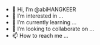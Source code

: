 - 👋 Hi, I’m @abiHANGKEER
- 👀 I’m interested in ...
- 🌱 I’m currently learning ...
- 💞️ I’m looking to collaborate on ...
- 📫 How to reach me ...

<!---
abiHANGKEER/abiHANGKEER is a ✨ special ✨ repository because its `README.md` (this file) appears on your GitHub profile.
You can click the Preview link to take a look at your changes.
--->
